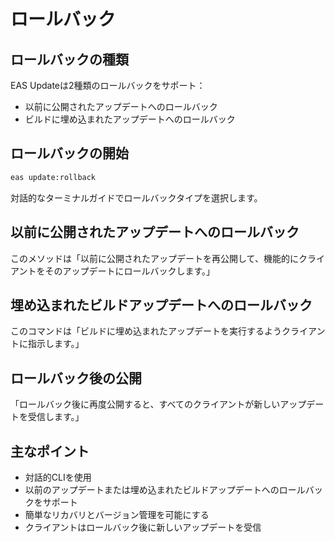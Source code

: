 # ロールバック

## ロールバックの種類

EAS Updateは2種類のロールバックをサポート：
- 以前に公開されたアップデートへのロールバック
- ビルドに埋め込まれたアップデートへのロールバック

## ロールバックの開始

```bash
eas update:rollback
```

対話的なターミナルガイドでロールバックタイプを選択します。

## 以前に公開されたアップデートへのロールバック

このメソッドは「以前に公開されたアップデートを再公開して、機能的にクライアントをそのアップデートにロールバックします。」

## 埋め込まれたビルドアップデートへのロールバック

このコマンドは「ビルドに埋め込まれたアップデートを実行するようクライアントに指示します。」

## ロールバック後の公開

「ロールバック後に再度公開すると、すべてのクライアントが新しいアップデートを受信します。」

## 主なポイント

- 対話的CLIを使用
- 以前のアップデートまたは埋め込まれたビルドアップデートへのロールバックをサポート
- 簡単なリカバリとバージョン管理を可能にする
- クライアントはロールバック後に新しいアップデートを受信

